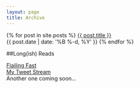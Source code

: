 ```yaml
---
layout: page
title: Archive
---
```


{% for post in site.posts %}
<a href="{{site.url}}{{ post.url }}" target="_blank">{{ post.title }}</a>  
<span class="archive-post-date">{{ post.date | date: '%B %-d, %Y' }}</span>
{% endfor %}

##Long(ish) Reads

<a href="http://flailfast.com/" target="_blank">Flailing Fast</a>  
<a href="http://twitter.com/ACityInOhio" target="_blank">My Tweet Stream</a>  
Another one coming soon...
